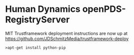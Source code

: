 Human Dynamics openPDS-RegistryServer
======================================

MIT Trustframework deployment instructions are now up at https://github.com/JDSchmitzMedia/trustframework-deploy

    >apt-get install python-pip

